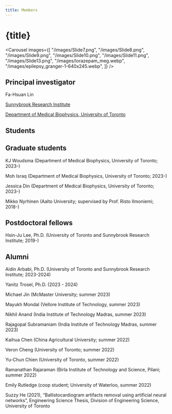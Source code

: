 ```yaml
---
title: Members
---
```


# {title}

<Carousel images={[
    "/images/Slide7.png",
    "/images/Slide8.png",
    "/images/Slide9.png",
    "/images/Slide10.png",
    "/images/Slide11.png",
    "/images/Slide13.png",
    "/images/lorazepam_meg.webp",
    "/images/epilepsy_granger-1-640x245.webp",
]} />

## Principal investigator
Fa-Hsuan Lin

[Sunnybrook Research Institute](https://sunnybrook.ca/research/team/member.asp?t=11&m=865&page=528)

[Department of Medical Biophysics, University of Toronto](https://medbio.utoronto.ca/faculty/lin)

## Students

## Graduate students

KJ Woudsma (Department of Medical Biophysics, University of Toronto; 2023-)

Moh Israq (Department of Medical Biophysics, University of Toronto; 2023-)

Jessica Din (Department of Medical Biophysics, University of Toronto; 2023-)

Mikko Nyrhinen (Aalto University; supervised by Prof. Risto Ilmoniemi; 2018-)

## Postdoctoral fellows
Hsin-Ju Lee, Ph.D. (University of Toronto and Sunnybrook Research Institute; 2019-)

## Alumni
Aidin Arbabi, Ph.D. (University of Toronto and Sunnybrook Research Institute; 2023-2024)

Yanitz Trosel, Ph.D. (2023 - 2024)

Michael Jin (McMaster University; summer 2023)

Mayukh Mondal (Vellore Institute of Technology, summer 2023)

Nikhil Anand (India Institute of Technology Madras, summer 2023)

Rajagopal Subramaniam (India Institute of Technology Madras, summer 2023)

Kaihua Chen (China Agricultural University; summer 2022)

Veron Cheng (University of Toronto; summer 2022)

Yu-Chun Chien (University of Toronto, summer 2022)

Ramanathan Rajaraman (Birla Institute of Technology and Science, Pilani; summer 2022)

Emily Rutledge (coop student; University of Waterloo, summer 2022)

Suzzy He (2021), “Ballistocardiogram artifacts removal using artificial neural networks”, Engineering Science Thesis, Division of Engineering Science, University of Toronto


